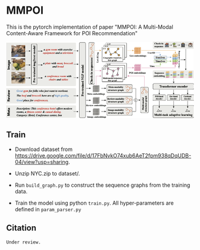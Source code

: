 # MMPOI

This is the pytorch implementation of paper "MMPOI: A Multi-Modal Content-Aware Framework for POI Recommendation"

![model-structure](figures/framework_.png)


## Train

- Download dataset from https://drive.google.com/file/d/17FbNvkO74xub6AeT2fpm938qDqUDB-04/view?usp=sharing.

- Unzip NYC.zip to dataset/.

- Run `build_graph.py` to construct the sequence graphs from the training data.

- Train the model using python `train.py`. All hyper-parameters are defined in `param_parser.py`


## Citation

```
Under review.

```


